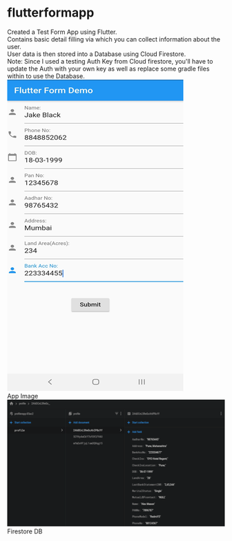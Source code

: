 # flutterformapp
Created a Test Form App using Flutter.\
Contains basic detail filling via which you can collect information about the user.\
User data is then stored into a Database using Cloud Firestore.\
Note: Since I used a testing Auth Key from Cloud firestore, you'll have to update the Auth with your own key as well as replace some gradle files within to use the Database.\
![Image of App](https://github.com/darkpandawarrior/flutterformapp/blob/master/screenshots/appsample.png)\
App Image
![Image of Firestore DB](https://github.com/darkpandawarrior/flutterformapp/blob/master/screenshots/firestore.png)\
Firestore DB
